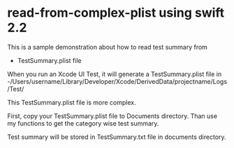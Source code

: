 # read-from-complex-plist using swift 2.2

This is a sample demonstration about how to read test summary from

   - TestSummary.plist file

When you run an Xcode UI Test, it will generate a TestSummary.plist file in 
  -/Users/username/Library/Developer/Xcode/DerivedData/projectname/Logs/Test/
  
This TestSummary.plist file is more complex.

First, copy your TestSummary.plist file to Documents directory.
Than use my functions to get the category wise test summary.

Test summary will be stored in TestSummary.txt file in documents directory.
